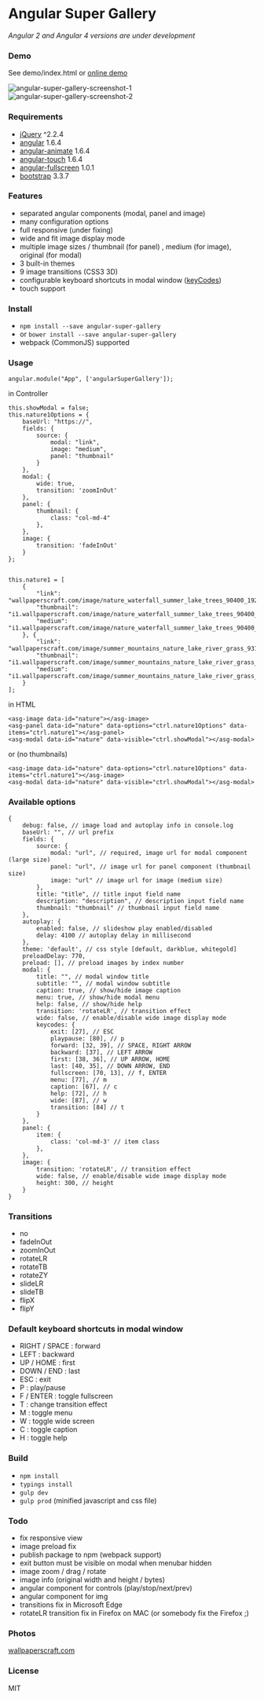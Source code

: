 Angular Super Gallery
===

*Angular 2 and Angular 4 versions are under development*

### Demo

See demo/index.html or [online demo](http://schalk.hu/projects/angular-super-gallery/demo/)

![angular-super-gallery-screenshot-1](http://schalk.hu/projects/angular-super-gallery/screenshot1.jpg)
![angular-super-gallery-screenshot-2](http://schalk.hu/projects/angular-super-gallery/screenshot2.jpg)

### Requirements
- [jQuery](https://github.com/jquery/jquery/tree/2.2.4) ^2.2.4
- [angular](https://github.com/angular/angular.js/tree/v1.6.4) 1.6.4
- [angular-animate](https://github.com/angular/bower-angular-animate/tree/v1.6.4) 1.6.4
- [angular-touch](https://github.com/angular/bower-angular-touch/tree/v1.6.4) 1.6.4
- [angular-fullscreen](https://github.com/fabiobiondi/angular-fullscreen) 1.0.1 
- [bootstrap](https://github.com/twbs/bootstrap/tree/v3.3.7) 3.3.7


### Features
- separated angular components (modal, panel and image)
- many configuration options
- full responsive (under fixing)
- wide and fit image display mode
- multiple image sizes / thumbnail (for panel) , medium (for image), original (for modal)
- 3 built-in themes
- 9 image transitions (CSS3 3D)
- configurable keyboard shortcuts in modal window ([keyCodes](https://www.cambiaresearch.com/articles/15/javascript-char-codes-key-codes))
- touch support

### Install

- `npm install --save angular-super-gallery`
- or `bower install --save angular-super-gallery`
- webpack (CommonJS) supported

### Usage

```
angular.module("App", ['angularSuperGallery']);
```

in Controller
```
this.showModal = false;
this.nature1Options = {
    baseUrl: "https://",
    fields: {
        source: {
            modal: "link",
            image: "medium",
            panel: "thumbnail"
        }
    },
    modal: {
        wide: true,
        transition: 'zoomInOut'
    },
    panel: {
        thumbnail: {
            class: "col-md-4"
        },
    },
    image: {
        transition: 'fadeInOut'
    }
};


this.nature1 = [
    {
        "link": "wallpaperscraft.com/image/nature_waterfall_summer_lake_trees_90400_1920x1080.jpg",
  		"thumbnail": "i1.wallpaperscraft.com/image/nature_waterfall_summer_lake_trees_90400_300x168.jpg",
  		"medium": "i1.wallpaperscraft.com/image/nature_waterfall_summer_lake_trees_90400_602x339.jpg",
  	}, {
  		"link": "wallpaperscraft.com/image/summer_mountains_nature_lake_river_grass_93164_1920x1080.jpg",
  		"thumbnail": "i1.wallpaperscraft.com/image/summer_mountains_nature_lake_river_grass_93164_300x168.jpg",
  		"medium": "i1.wallpaperscraft.com/image/summer_mountains_nature_lake_river_grass_93164_602x339.jpg",
  	}
];
```


in HTML
```
<asg-image data-id="nature"></asg-image>
<asg-panel data-id="nature" data-options="ctrl.nature1Options" data-items="ctrl.nature1"></asg-panel>
<asg-modal data-id="nature" data-visible="ctrl.showModal"></asg-modal>
```
or (no thumbnails)
```
<asg-image data-id="nature" data-options="ctrl.nature1Options" data-items="ctrl.nature1"></asg-image>
<asg-modal data-id="nature" data-visible="ctrl.showModal"></asg-modal>
```

### Available options
```
{
    debug: false, // image load and autoplay info in console.log
    baseUrl: "", // url prefix
    fields: {
        source: {
            modal: "url", // required, image url for modal component (large size)
            panel: "url", // image url for panel component (thumbnail size)
            image: "url" // image url for image (medium size)
        },
        title: "title", // title input field name
        description: "description", // description input field name
        thumbnail: "thumbnail" // thumbnail input field name
    },
    autoplay: {
        enabled: false, // slideshow play enabled/disabled
        delay: 4100 // autoplay delay in millisecond
    },
    theme: 'default', // css style [default, darkblue, whitegold]
    preloadDelay: 770,
    preload: [], // preload images by index number
    modal: {
        title: "", // modal window title
        subtitle: "", // modal window subtitle
        caption: true, // show/hide image caption
        menu: true, // show/hide modal menu
        help: false, // show/hide help
        transition: 'rotateLR', // transition effect
        wide: false, // enable/disable wide image display mode
        keycodes: {
            exit: [27], // ESC
            playpause: [80], // p
            forward: [32, 39], // SPACE, RIGHT ARROW
            backward: [37], // LEFT ARROW
            first: [38, 36], // UP ARROW, HOME
            last: [40, 35], // DOWN ARROW, END
            fullscreen: [70, 13], // f, ENTER
            menu: [77], // m
            caption: [67], // c
            help: [72], // h
            wide: [87], // w
            transition: [84] // t
        }
    },
    panel: {
        item: {
            class: 'col-md-3' // item class
        },
    },
    image: {
        transition: 'rotateLR', // transition effect
        wide: false, // enable/disable wide image display mode
        height: 300, // height
    }
}
```


### Transitions
- no
- fadeInOut
- zoomInOut
- rotateLR
- rotateTB
- rotateZY
- slideLR
- slideTB
- flipX
- flipY


### Default keyboard shortcuts in modal window
- RIGHT / SPACE : forward
- LEFT : backward
- UP / HOME : first
- DOWN / END : last
- ESC : exit
- P : play/pause
- F / ENTER : toggle fullscreen
- T : change transition effect
- M : toggle menu
- W : toggle wide screen
- C : toggle caption
- H : toggle help


### Build
- `npm install`
- `typings install`
- `gulp dev`
- `gulp prod` (minified javascript and css file)


### Todo
- fix responsive view
- image preload fix
- publish package to npm (webpack support)
- exit button must be visible on modal when menubar hidden
- image zoom / drag / rotate
- image info (original width and height / bytes)
- angular component for controls (play/stop/next/prev)
- angular component for img
- transitions fix in Microsoft Edge
- rotateLR transition fix in Firefox on MAC (or somebody fix the Firefox ;)

### Photos
[wallpaperscraft.com](https://wallpaperscraft.com)

### License
MIT